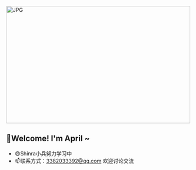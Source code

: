 
  
  <!-- picture 图片 -->
 
 <img align="center" alt="JPG" src="https://github.com/abhisheknaiidu/abhisheknaiidu/blob/master/code.gif?raw=true" width="500" height="320" />


## 👋Welcome!  I'm April ~
- 😄Shinra小兵努力学习中
- 📫联系方式：3382033392@qq.com 欢迎讨论交流
<!--
**0533-april/0533-april** is a ✨ _special_ ✨ repository because its `README.md` (this file) appears on your GitHub profile.

##🔭 I’m currently working on something
- 🌱 I’m currently learning ...
- 👯 I’m looking to collaborate on ...
- 🤔 I’m looking for help with ...
- 💬 Ask me about ...
- 📫 How to reach me: ...
- 😄 Pronouns: ...
- ⚡ Fun fact: ...
-->
